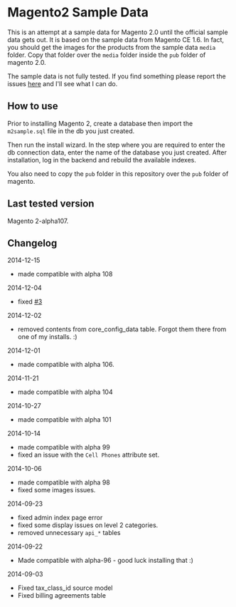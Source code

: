 Magento2 Sample Data
==============

This is an attempt at a sample data for Magento 2.0 until the official sample data gets out.
It is based on the sample data from Magento CE 1.6.
In fact, you should get the images for the products from the sample data `media` folder.
Copy that folder over the `media` folder inside the `pub` folder of magento 2.0.

The sample data is not fully tested.
If you find something please report the issues <a href="https://github.com/tzyganu/m2-sample-data/issues">here</a> and I'll see what I can do.

How to use
----------
Prior to installing Magento 2,
create a database then import the `m2sample.sql` file in the db you just created.

Then run the install wizard.
In the step where you are required to enter the db connection data, enter the name of the database you just created.
After installation, log in the backend and rebuild the available indexes.

You also need to copy the `pub` folder in this repository over the `pub` folder of magento.

Last tested version
---------
Magento 2-alpha107.


Changelog
------------

2014-12-15
 - made compatible with alpha 108

2014-12-04
 - fixed [#3](https://github.com/tzyganu/m2-sample-data/issues/3)

2014-12-02
 - removed contents from core_config_data table. Forgot them there from one of my installs. :)

2014-12-01
 - made compatible with alpha 106.

2014-11-21
 - made compatible with alpha 104

2014-10-27
 - made compatible with alpha 101

2014-10-14
 - made compatible with alpha 99
 - fixed an issue with the `Cell Phones` attribute set.

2014-10-06
 - made compatible with alpha 98
 - fixed some images issues.

2014-09-23

 - fixed admin index page error
 - fixed some display issues on level 2 categories.
 - removed unnecessary `api_*` tables

2014-09-22

 - Made compatible with alpha-96 - good luck installing that :)

2014-09-03

 - Fixed tax_class_id source model
 - Fixed billing agreements table


